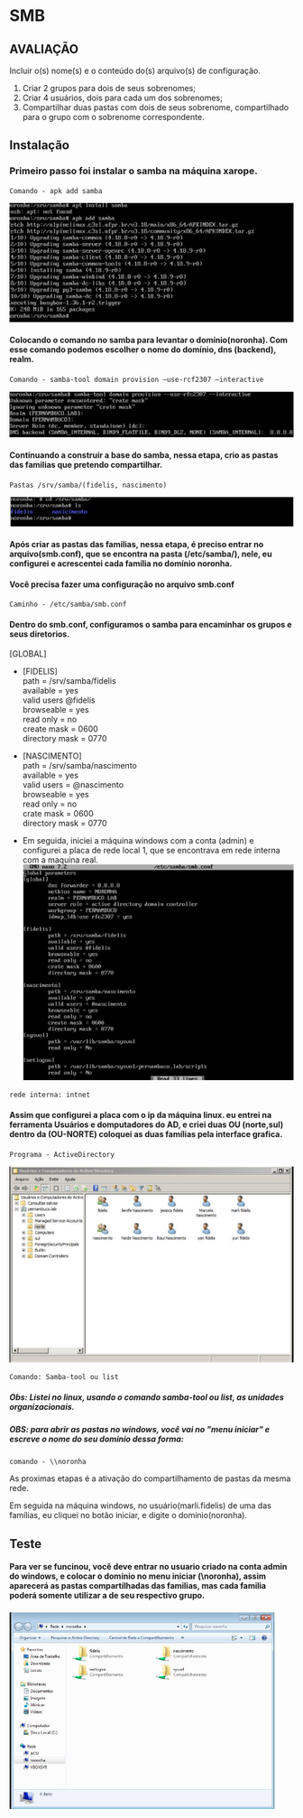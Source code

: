 # SMB

## AVALIAÇÃO

Incluir o(s) nome(s) e o conteúdo do(s) arquivo(s) de configuração.

1. Criar 2 grupos para dois de seus sobrenomes;
2. Criar 4 usuários, dois para cada um dos sobrenomes;
3. Compartilhar duas pastas com dois de seus sobrenome, compartilhado para o grupo com o sobrenome correspondente.

## Instalação
### Primeiro passo foi instalar o samba na máquina xarope.
```
Comando - apk add samba
```
![Alt text](image.png)
#### Colocando o comando no samba para levantar o domínio(noronha). Com esse comando podemos escolher o nome do domínio, dns (backend), realm.
```
Comando - samba-tool domain provision –use-rcf2307 –interactive
```
![Alt text](image-1.png)
<H4> Continuando a construir a base do samba, nessa etapa, crio as pastas das familias que pretendo compartilhar.</H4> 

``` 
Pastas /srv/samba/(fidelis, nascimento)
```
![Alt text](image-2.png)
#### Após criar as pastas das familias, nessa etapa, é preciso  entrar no arquivo(smb.conf), que se encontra na pasta (/etc/samba/), nele, eu configurei e acrescentei cada família no domínio noronha.
#### Você precisa fazer uma configuração no arquivo smb.conf
```
Caminho - /etc/samba/smb.conf
```

#### Dentro do smb.conf, configuramos o samba para encaminhar os grupos e seus diretorios.
  [GLOBAL]

* [FIDELIS] <br>
        path = /srv/samba/fidelis <br>
        available = yes <br>
        valid users @fidelis <br>
        browseable = yes <br>
        read only = no <br>
        create mask = 0600 <br>
        directory mask = 0770 <br>
* [NASCIMENTO] <br>
        path = /srv/samba/nascimento <br>
        available = yes <br>
        valid users = @nascimento <br>
        browseable = yes <br>
        read only = no  <br>
        crate mask = 0600 <br>
        directory mask = 0770 <br>

* Em seguida, iniciei a máquina windows com a conta (admin) e configurei a placa de rede local 1, que se encontrava em rede interna com a maquina real.
![Alt text](image-3.png)
```
rede interna: intnet
```
#### Assim que configurei a placa com o ip da máquina linux. eu entrei na ferramenta Usuários e domputadores do AD, e criei duas OU (norte,sul) dentro da (OU-NORTE) coloquei as duas famílias pela interface grafica.

```
Programa - ActiveDirectory
```
![Alt text](image-4.png)
```
Comando: Samba-tool ou list
```

##### Obs: Listei no linux, usando o comando samba-tool ou list, as unidades organizacionais.
##### OBS: para abrir as pastas no windows, você vai no "menu iniciar" e escreve o nome do seu dominio dessa forma:

```
comando - \\noronha
```
As proximas etapas é a ativação do compartilhamento de pastas da mesma rede.



Em seguida na máquina windows, no usuário(marli.fidelis) de uma das famílias, eu cliquei no botão iniciar, e digite o domínio(noronha).

## Teste

#### Para ver se funcinou, você deve entrar no usuario criado na conta admin do windows, e colocar o domínio no menu iniciar (\\noronha), assim aparecerá as pastas compartilhadas das familias, mas cada familia poderá somente utilizar a de seu respectivo grupo.


![Alt text](image-5.png)
